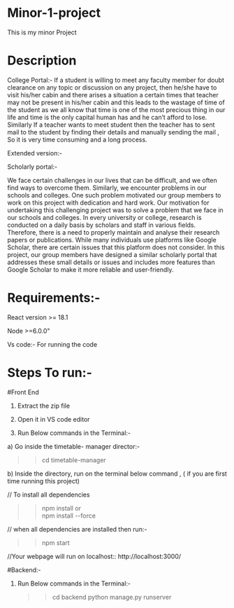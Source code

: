 # Minor-1-project
This is my minor Project
# Description

College Portal:-
If a student is willing to meet any faculty member for doubt clearance on any topic or discussion on any project, then he/she have to visit his/her cabin and there arises a situation a certain times that teacher may not be present in his/her cabin and this leads to the wastage of time of the student as we all know that time is one of the most precious thing in our life and time is the only capital human has and he can’t afford to lose. 
Similarly If a teacher wants to meet student then the teacher has to sent mail to the student by finding their details and manually sending the mail , So it is very time consuming and a long process. 

Extended version:-

Scholarly portal:-

We face certain challenges in our lives that can be difficult, and we often find ways to overcome them. Similarly, we encounter problems in our schools and colleges. One such problem motivated our group members to work on this project with dedication and hard work. Our motivation for undertaking this challenging project was to solve a problem that we face in our schools and colleges.
In every university or college, research is conducted on a daily basis by scholars and staff in various fields. Therefore, there is a need to properly maintain and analyse their research papers or publications. While many individuals use platforms like Google Scholar, there are certain issues that this platform does not consider. In this project, our group members have designed a similar scholarly portal that addresses these small details or issues and includes more features than Google Scholar to make it more reliable and user-friendly.


# Requirements:-

React version >= 18.1

Node  >=6.0.0"

Vs code:- For running the code


# Steps To run:-

#Front End

1) Extract the zip file
2) Open it in VS code editor

3) Run Below commands in the Terminal:-

a) Go inside the timetable- manager director:-

  >>cd timetable-manager


b) Inside the directory, run on the terminal below command  , ( if you are first time running this project)
    
// To install all dependencies
>> npm install 
    or   
>> npm install --force

// when all dependencies are installed then run:-
>> npm start


//Your webpage will run on localhost:: http://localhost:3000/

#Backend:-

1) Run Below commands in the Terminal:-
   >>cd backend
   >>python manage.py runserver
  



